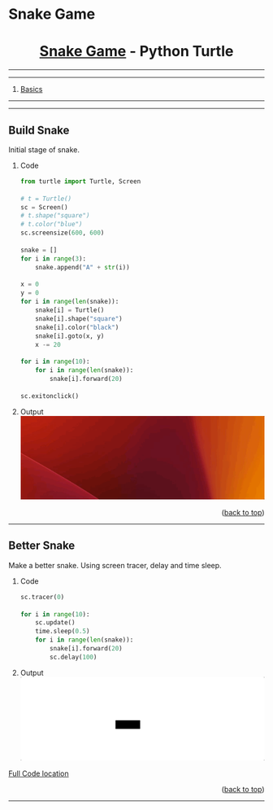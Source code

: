 <a name="readme-top"></a>
# Snake Game

<div align="center">
<!-- Title: -->
<h1><a href="https://github.com/skthati/Turtle/">Snake Game</a> - Python Turtle </h1>
</div>

<!-- Table of contents -->
<hr>
<hr>
<ol>
    <li><a href="#basics">Basics</a> </li>
</ol>
<hr>
<hr>

<!-- Test1  -->
## Build Snake <a name="build_snake"></a>
Initial stage of snake.

1. Code
    ```Python
    from turtle import Turtle, Screen

    # t = Turtle()
    sc = Screen()
    # t.shape("square")
    # t.color("blue")
    sc.screensize(600, 600)

    snake = []
    for i in range(3):
        snake.append("A" + str(i))

    x = 0
    y = 0
    for i in range(len(snake)):
        snake[i] = Turtle()
        snake[i].shape("square")
        snake[i].color("black")
        snake[i].goto(x, y)
        x -= 20

    for i in range(10):
        for i in range(len(snake)):
            snake[i].forward(20)

    sc.exitonclick()
    ```

2. Output
![Alt text](weird_snake_move_1.gif)

<p align="right">(<a href="#readme-top">back to top</a>)</p>
<hr>  

<!-- Test1  -->
## Better Snake <a name="better_snake"></a>
Make a better snake. Using screen tracer, delay and time sleep.

1. Code
    ```Python
    sc.tracer(0)

    for i in range(10):
        sc.update()
        time.sleep(0.5)
        for i in range(len(snake)):
            snake[i].forward(20)
            sc.delay(100)
    ```

2. Output
![Alt text](better_snake.gif)

[Full Code location](snake.py)

<p align="right">(<a href="#readme-top">back to top</a>)</p>
<hr>  



